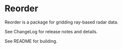 # Reorder

Reorder is a package for gridding ray-based radar data.

See ChangeLog for release notes and details.

See README for building.

